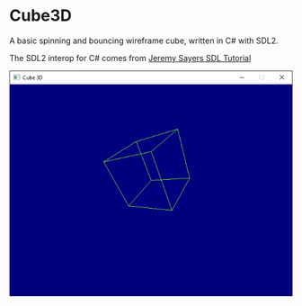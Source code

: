 # Cube3D
A basic spinning and bouncing wireframe cube, written in C# with SDL2.

The SDL2 interop for C# comes from [Jeremy Sayers SDL Tutorial](https://jsayers.dev/c-sharp-sdl-tutorial-part-1-setup/)

![screenshot](./screenshot.png)